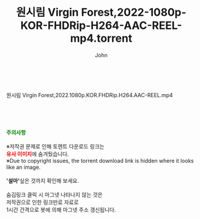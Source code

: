 ﻿---
layout: post
title:  "원시림 Virgin Forest,2022-1080p-KOR-FHDRip-H264-AAC-REEL-mp4.torrent"
author: John
categories: [ 영화 ]
tags: [  ]
image:  
description: "원시림 Virgin Forest,2022-1080p-KOR-FHDRip-H264-AAC-REEL-mp4 torrent 정보 공유"
toc: true
toc_sticky: true
---

<br>
<div class="view-img">
<a class="view_image" href="http://torrentmobile60.com/bbs/view_image.php?fn=%2Fdata%2Ffile%2Fmovie%2F1742003963_06eMzvw7_141f5959fac5fd071477476d78fa98d48175e7cb.jpg" target="_blank"><img alt="" class="img-tag" content="http://torrentmobile60.com/data/file/movie/1742003963_06eMzvw7_141f5959fac5fd071477476d78fa98d48175e7cb.jpg" itemprop="image" src="http://torrentmobile60.com/data/file/movie/1742003963_06eMzvw7_141f5959fac5fd071477476d78fa98d48175e7cb.jpg"/></a><a class="view_image" href="http://torrentmobile60.com/bbs/view_image.php?fn=%2Fdata%2Ffile%2Fmovie%2F1742003963_yo4DjKxO_40144c44c4a24dfa268c96ea0bb9f6d94a3e9429.jpg" target="_blank"><img alt="" class="img-tag" content="http://torrentmobile60.com/data/file/movie/1742003963_yo4DjKxO_40144c44c4a24dfa268c96ea0bb9f6d94a3e9429.jpg" itemprop="image" src="http://torrentmobile60.com/data/file/movie/1742003963_yo4DjKxO_40144c44c4a24dfa268c96ea0bb9f6d94a3e9429.jpg"/></a></div><div class="view-content" itemprop="description">
<p>원시림 Virgin Forest,2022.1080p.KOR.FHDRip.H264.AAC-REEL.mp4<br/></p> </div>
    
<br><br><br>
<p data-ke-size="size16"><b><span style="color: green;">주의사항</span></b><br /><br />※저작권 문제로 인해 토렌트 다운로드 링크는<br /><b><span style="color: red;">유사 이미지</span></b>에 숨겨뒀습니다.<br />※Due to copyright issues, the torrent download link is hidden where it looks like an image.<br /><br /><b>'설마'</b>싶은 것까지 확인해 보세요.<br /><br />숨김링크 클릭 시 마그넷 나타나지 않는 것은<br />저작권으로 인한 링크만료 자료로<br />1시간 간격으로 봇에 의해 마그넷 주소 갱신됩니다.</p>
